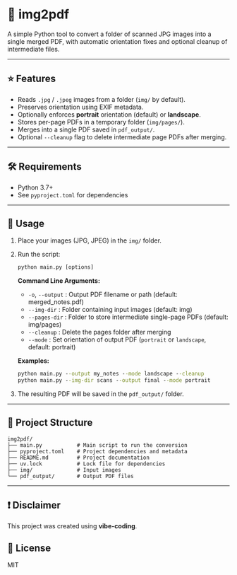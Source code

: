 # :arrows_counterclockwise: img2pdf

A simple Python tool to convert a folder of scanned JPG images into a single merged PDF, with automatic orientation fixes and optional cleanup of intermediate files.

---
## :star: Features

- Reads `.jpg` / `.jpeg` images from a folder (`img/` by default).
- Preserves orientation using EXIF metadata.
- Optionally enforces **portrait** orientation (default) or **landscape**.
- Stores per-page PDFs in a temporary folder (`img/pages/`).
- Merges into a single PDF saved in `pdf_output/`.
- Optional `--cleanup` flag to delete intermediate page PDFs after merging.

---

## :hammer_and_wrench: Requirements
- Python 3.7+
- See `pyproject.toml` for dependencies

---

## :rocket: Usage
1. Place your images (JPG, JPEG) in the `img/` folder.
2. Run the script:
   ```cmd
   python main.py [options]
   ```
   
   **Command Line Arguments:**
   - `-o`, `--output` : Output PDF filename or path (default: merged_notes.pdf)
   - `--img-dir` : Folder containing input images (default: img)
   - `--pages-dir` : Folder to store intermediate single-page PDFs (default: img/pages)
   - `--cleanup` : Delete the pages folder after merging
   - `--mode` : Set orientation of output PDF (`portrait` or `landscape`, default: portrait)

   **Examples:**
   ```cmd
   python main.py --output my_notes --mode landscape --cleanup
   python main.py --img-dir scans --output final --mode portrait
   ```
3. The resulting PDF will be saved in the `pdf_output/` folder.

---
## :file_folder: Project Structure
```
img2pdf/
├── main.py           # Main script to run the conversion
├── pyproject.toml    # Project dependencies and metadata
├── README.md         # Project documentation
├── uv.lock           # Lock file for dependencies
├── img/              # Input images
└── pdf_output/       # Output PDF files
```
---
## :exclamation: Disclaimer
This project was created using **vibe-coding**.

## :scroll: License
MIT
